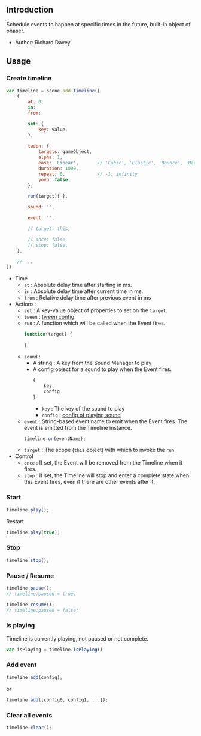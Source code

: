 ## Introduction

Schedule events to happen at specific times in the future, built-in object of phaser.

- Author: Richard Davey

## Usage

### Create timeline

```javascript
var timeline = scene.add.timeline([    
    {
        at: 0,
        in:
        from:

        set: {
            key: value,
        },
        
        tween: {
            targets: gameObject,
            alpha: 1,
            ease: 'Linear',       // 'Cubic', 'Elastic', 'Bounce', 'Back'
            duration: 1000,
            repeat: 0,            // -1: infinity
            yoyo: false
        },

        run(target){ },

        sound: '',

        event: '',

        // target: this,

        // once: false,
        // stop: false,
    },

    // ...
])
```

- Time
    - `at` : Absolute delay time after starting in ms.
    - `in` : Absolute delay time after current time in ms.
    - `from` : Relative delay time after previous event in ms
- Actions :
    - `set` : A key-value object of properties to set on the `target`.
    - `tween` : [tween config](tween.md#create-tween-task)
    - `run` : A function which will be called when the Event fires.
        ```javascript
        function(target) {
        
        }
        ```
    - `sound` : 
        - A string : A key from the Sound Manager to play
        - A config object for a sound to play when the Event fires. 
            ```javascript
            {
                key,
                config
            }
            ```
            - `key` : The key of the sound to play
            - `config` : [config of playing sound](audio.md#configuration_1)
    - `event` : String-based event name to emit when the Event fires. The event is emitted from the Timeline instance.
        ```javascript
        timeline.on(eventName);
        ```
    - `target` : The scope (`this` object) with which to invoke the `run`.
- Control
    - `once` : If set, the Event will be removed from the Timeline when it fires.
    - `stop` : If set, the Timeline will stop and enter a complete state when this Event fires, even if there are other events after it.

### Start

```javascript
timeline.play();
```

Restart

```javascript
timeline.play(true);
```

### Stop

```javascript
timeline.stop();
```

### Pause / Resume

```javascript
timeline.pause();
// timeline.paused = true;
```

```javascript
timeline.resume();
// timeline.paused = false;
```

### Is playing

Timeline is currently playing, not paused or not complete.

```javascript
var isPlaying = timeline.isPlaying()
```

### Add event

```javascript
timeline.add(config);
```

or

```javascript
timeline.add([config0, config1, ...]);
```

### Clear all events

```javascript
timeline.clear();
```